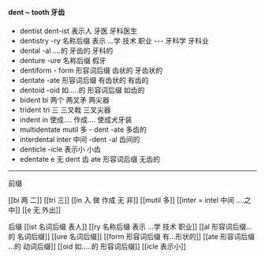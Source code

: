 #### dent ~ tooth 牙齿

- dentist dent-ist 表示人 牙医 牙科医生
- dentistry  -ry 名称后缀 表示 ...学 技术 职业  --- 牙科学 牙科业
- dental -al  ....的  牙齿的 牙科的
- denture -ure 名称后缀  假牙
- dentiform - form 形容词后缀  齿状的 牙齿状的
- dentate  -ate 形容词后缀 有齿状的  有齿的
- dentoid -oid  如.....的 形容词后缀  如齿的 
- bident bi 两个  两叉矛 两尖器
- trident tri 三 三叉戟 三叉尖器
- indent in 使成.... 作成....  使成犬牙装 
- multidentate mutil 多 - dent -ate 多齿的
- interdental inter 中间  -dent -al 齿间的
- denticle -icle 表示小 小齿
- edentate e 无 dent 齿 ate 形容词后缀 无齿的

---
前缀

[[bi 两 二]]
[[tri 三]]
[[in  入 做 作成  无 非]]
[[mutil 多]]
[[inter = intel 中间 ....之中]]
[[e 无 外出]]

后缀
[[ist  名词后缀 表人]]
[[ry 名称后缀 表示 ...学 技术 职业]]
[[al 形容词后缀...的 名词后缀]]
[[ure 名词后缀]]
[[form 形容词后缀 有...形状的]]
[[ate 形容词后缀  ...的 动词后缀]]
[[oid  如.....的 形容词后缀]]
[[icle 表示小]]


